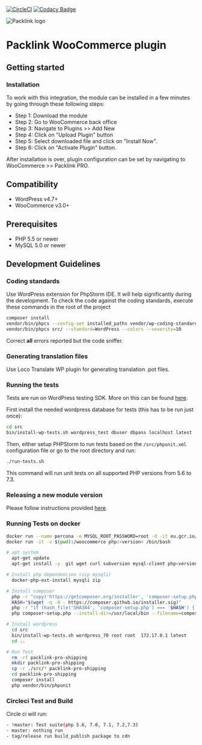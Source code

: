 [![CircleCI](https://circleci.com/gh/packlink-dev/woocommerce_module.svg?style=svg&circle-token=d06e0f1584eb81581966c36b1fb9aa310969e9f4)](https://circleci.com/gh/packlink-dev/woocommerce_module)
[![Codacy Badge](https://app.codacy.com/project/badge/Grade/2c7f382158ce4b85ba550c84bb65371f)](https://www.codacy.com/gh/packlink-dev/woocommerce_module?utm_source=github.com&amp;utm_medium=referral&amp;utm_content=packlink-dev/woocommerce_module&amp;utm_campaign=Badge_Grade)

![Packlink logo](https://pro.packlink.es/public-assets/common/images/icons/packlink.svg)

# Packlink WooCommerce plugin

## Getting started

### Installation

To work with this integration, the module can be installed in a few minutes by going through these following steps:

- Step 1: Download the module
- Step 2: Go to WooCommerce back office
- Step 3: Navigate to Plugins >> Add New
- Step 4: Click on "Upload Plugin" button
- Step 5: Select downloaded file and click on "Install Now".
- Step 6: Click on "Activate Plugin" button.

After installation is over, plugin configuration can be set by navigating to WooCommerce >> Packlink PRO.

## Compatibility

- WordPress v4.7+
- WooCommerce v3.0+

## Prerequisites

- PHP 5.5 or newer
- MySQL 5.0 or newer

## Development Guidelines

### Coding standards

Use WordPress extension for PhpStorm IDE. It will help significantly during the development.
To check the code against the coding standards, execute these commands in the root of the project

```bash
composer install
vendor/bin/phpcs --config-set installed_paths vendor/wp-coding-standards/wpcs/
vendor/bin/phpcs src/ --standard=WordPress --colors --severity=10
```

Correct **all** errors reported but the code sniffer.

### Generating translation files

Use Loco Translate WP plugin for generating translation .pot files.

### Running the tests

Tests are run on WordPress testing SDK. More on this can be found [here](https://make.wordpress.org/cli/handbook/plugin-unit-tests/).

First install the needed wordpress database for tests (this has to be run just once):

```bash
cd src
bin/install-wp-tests.sh wordpress_test dbuser dbpass localhost latest
```

Then, either setup PHPStorm to run tests based on the `/src/phpunit.xml` configuration file
or go to the root directory and run:

```bash
./run-tests.sh
```

This command will run unit tests on all supported PHP versions from 5.6 to 7.3.

### Releasing a new module version

Please follow instructions provided [here](https://logeecom.atlassian.net/wiki/spaces/PACKLINK/pages/1367179297/WC+-+Plugin+Release+Procedure).

### Running Tests on docker

```bash
docker run --name percona -e MYSQL_ROOT_PASSWORD=root -d -it eu.gcr.io/packlink-tools/packlink-percona:5.6_packlink1
docker run -it -v $(pwd):/woocommerce php:<version> /bin/bash
```

```bash
# apt system
  apt-get update
  apt-get install -y  git wget curl subversion mysql-client php<version>-mysql php<version>-zip zlib1g-dev libzip-dev

# Install php dependencies (zip mysqli)
  docker-php-ext-install mysqli zip

# Install composer
  php -r "copy('https://getcomposer.org/installer', 'composer-setup.php');"
  HASH="$(wget -q -O - https://composer.github.io/installer.sig)"
  php -r "if (hash_file('SHA384', 'composer-setup.php') === '$HASH') { echo 'Installer verified'; } else { echo 'Installer corrupt'; unlink('composer-setup.php'); } echo PHP_EOL;"
  php composer-setup.php --install-dir=/usr/local/bin --filename=composer

# Install wordpress
  cd src
  bin/install-wp-tests.sh wordpress_70 root root  172.17.0.1 latest
  cd ..

# Run Test
  rm -rf packlink-pro-shipping
  mkdir packlink-pro-shipping
  cp -r ./src/* packlink-pro-shipping
  cd packlink-pro-shipping
  composer install
  php vendor/bin/phpunit

```

### Circleci Test and Build

Circle ci will run:
```bash
- !master: Test suite(php 5.6, 7.0, 7.1, 7.2,7.3)
- master: nothing run
- tag/release run build_publish package to cdn
```
